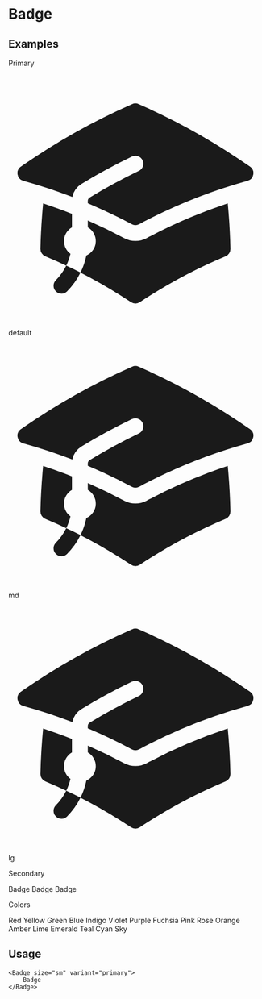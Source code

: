 <script>
	import { Subheading } from '$lib/components/base/heading';
	import Badge from '$lib/components/base/badge/Badge.svelte';
	import { Text } from '$lib/components/base/text';
</script>

# Badge

## Examples

Primary
<div class="flex items-center gap-2">
	<Badge size="sm"
		><svg xmlns="http://www.w3.org/2000/svg" viewBox="0 0 24 24" fill="currentColor">
			<path
				d="M11.7 2.805a.75.75 0 0 1 .6 0A60.65 60.65 0 0 1 22.83 8.72a.75.75 0 0 1-.231 1.337 49.948 49.948 0 0 0-9.902 3.912l-.003.002c-.114.06-.227.119-.34.18a.75.75 0 0 1-.707 0A50.88 50.88 0 0 0 7.5 12.173v-.224c0-.131.067-.248.172-.311a54.615 54.615 0 0 1 4.653-2.52.75.75 0 0 0-.65-1.352 56.123 56.123 0 0 0-4.78 2.589 1.858 1.858 0 0 0-.859 1.228 49.803 49.803 0 0 0-4.634-1.527.75.75 0 0 1-.231-1.337A60.653 60.653 0 0 1 11.7 2.805Z"
			/>
			<path
				d="M13.06 15.473a48.45 48.45 0 0 1 7.666-3.282c.134 1.414.22 2.843.255 4.284a.75.75 0 0 1-.46.711 47.87 47.87 0 0 0-8.105 4.342.75.75 0 0 1-.832 0 47.87 47.87 0 0 0-8.104-4.342.75.75 0 0 1-.461-.71c.035-1.442.121-2.87.255-4.286.921.304 1.83.634 2.726.99v1.27a1.5 1.5 0 0 0-.14 2.508c-.09.38-.222.753-.397 1.11.452.213.901.434 1.346.66a6.727 6.727 0 0 0 .551-1.607 1.5 1.5 0 0 0 .14-2.67v-.645a48.549 48.549 0 0 1 3.44 1.667 2.25 2.25 0 0 0 2.12 0Z"
			/>
			<path
				d="M4.462 19.462c.42-.419.753-.89 1-1.395.453.214.902.435 1.347.662a6.742 6.742 0 0 1-1.286 1.794.75.75 0 0 1-1.06-1.06Z"
			/>
		</svg>default</Badge
	>
	<Badge size="md"
		><svg xmlns="http://www.w3.org/2000/svg" viewBox="0 0 24 24" fill="currentColor">
			<path
				d="M11.7 2.805a.75.75 0 0 1 .6 0A60.65 60.65 0 0 1 22.83 8.72a.75.75 0 0 1-.231 1.337 49.948 49.948 0 0 0-9.902 3.912l-.003.002c-.114.06-.227.119-.34.18a.75.75 0 0 1-.707 0A50.88 50.88 0 0 0 7.5 12.173v-.224c0-.131.067-.248.172-.311a54.615 54.615 0 0 1 4.653-2.52.75.75 0 0 0-.65-1.352 56.123 56.123 0 0 0-4.78 2.589 1.858 1.858 0 0 0-.859 1.228 49.803 49.803 0 0 0-4.634-1.527.75.75 0 0 1-.231-1.337A60.653 60.653 0 0 1 11.7 2.805Z"
			/>
			<path
				d="M13.06 15.473a48.45 48.45 0 0 1 7.666-3.282c.134 1.414.22 2.843.255 4.284a.75.75 0 0 1-.46.711 47.87 47.87 0 0 0-8.105 4.342.75.75 0 0 1-.832 0 47.87 47.87 0 0 0-8.104-4.342.75.75 0 0 1-.461-.71c.035-1.442.121-2.87.255-4.286.921.304 1.83.634 2.726.99v1.27a1.5 1.5 0 0 0-.14 2.508c-.09.38-.222.753-.397 1.11.452.213.901.434 1.346.66a6.727 6.727 0 0 0 .551-1.607 1.5 1.5 0 0 0 .14-2.67v-.645a48.549 48.549 0 0 1 3.44 1.667 2.25 2.25 0 0 0 2.12 0Z"
			/>
			<path
				d="M4.462 19.462c.42-.419.753-.89 1-1.395.453.214.902.435 1.347.662a6.742 6.742 0 0 1-1.286 1.794.75.75 0 0 1-1.06-1.06Z"
			/>
		</svg>md</Badge
	>
	<Badge size="lg"
		><svg xmlns="http://www.w3.org/2000/svg" viewBox="0 0 24 24" fill="currentColor">
			<path
				d="M11.7 2.805a.75.75 0 0 1 .6 0A60.65 60.65 0 0 1 22.83 8.72a.75.75 0 0 1-.231 1.337 49.948 49.948 0 0 0-9.902 3.912l-.003.002c-.114.06-.227.119-.34.18a.75.75 0 0 1-.707 0A50.88 50.88 0 0 0 7.5 12.173v-.224c0-.131.067-.248.172-.311a54.615 54.615 0 0 1 4.653-2.52.75.75 0 0 0-.65-1.352 56.123 56.123 0 0 0-4.78 2.589 1.858 1.858 0 0 0-.859 1.228 49.803 49.803 0 0 0-4.634-1.527.75.75 0 0 1-.231-1.337A60.653 60.653 0 0 1 11.7 2.805Z"
			/>
			<path
				d="M13.06 15.473a48.45 48.45 0 0 1 7.666-3.282c.134 1.414.22 2.843.255 4.284a.75.75 0 0 1-.46.711 47.87 47.87 0 0 0-8.105 4.342.75.75 0 0 1-.832 0 47.87 47.87 0 0 0-8.104-4.342.75.75 0 0 1-.461-.71c.035-1.442.121-2.87.255-4.286.921.304 1.83.634 2.726.99v1.27a1.5 1.5 0 0 0-.14 2.508c-.09.38-.222.753-.397 1.11.452.213.901.434 1.346.66a6.727 6.727 0 0 0 .551-1.607 1.5 1.5 0 0 0 .14-2.67v-.645a48.549 48.549 0 0 1 3.44 1.667 2.25 2.25 0 0 0 2.12 0Z"
			/>
			<path
				d="M4.462 19.462c.42-.419.753-.89 1-1.395.453.214.902.435 1.347.662a6.742 6.742 0 0 1-1.286 1.794.75.75 0 0 1-1.06-1.06Z"
			/>
		</svg>lg</Badge
	>
</div>

Secondary

<div class="flex items-center gap-2">
	<Badge size="sm" variant="secondary">Badge</Badge>
	<Badge size="md" variant="secondary">Badge</Badge>
	<Badge size="lg" variant="secondary">Badge</Badge>
</div>

Colors

<div class="flex flex-wrap items-center gap-2">
	<Badge variant="red">Red</Badge>
	<Badge variant="yellow">Yellow</Badge>
	<Badge variant="green">Green</Badge>
	<Badge variant="blue">Blue</Badge>
	<Badge variant="indigo">Indigo</Badge>
	<Badge variant="violet">Violet</Badge>
	<Badge variant="purple">Purple</Badge>
	<Badge variant="fuchsia">Fuchsia</Badge>
	<Badge variant="pink">Pink</Badge>
	<Badge variant="rose">Rose</Badge>
	<Badge variant="orange">Orange</Badge>
	<Badge variant="amber">Amber</Badge>
	<Badge variant="lime">Lime</Badge>
	<Badge variant="emerald">Emerald</Badge>
	<Badge variant="teal">Teal</Badge>
	<Badge variant="cyan">Cyan</Badge>
	<Badge variant="sky">Sky</Badge>
</div>

## Usage

```svelte
<Badge size="sm" variant="primary">
	Badge
</Badge>
```
